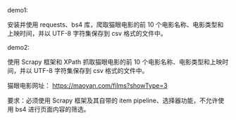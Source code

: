 
demo1:

安装并使用 requests、bs4 库，爬取猫眼电影的前 10 个电影名称、电影类型和上映时间，并以 UTF-8 字符集保存到 csv 格式的文件中。

demo2:

使用 Scrapy 框架和 XPath 抓取猫眼电影的前 10 个电影名称、电影类型和上映时间，并以 UTF-8 字符集保存到 csv 格式的文件中。

猫眼电影网址： https://maoyan.com/films?showType=3

要求：必须使用 Scrapy 框架及其自带的 item pipeline、选择器功能，不允许使用 bs4 进行页面内容的筛选。